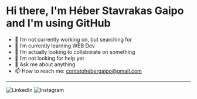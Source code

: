 # Hi there, I'm Héber Stavrakas Gaipo and I'm using GitHub

<!--
**Heber-Stavrakas-Gaipo/Heber-Stavrakas-Gaipo** is a ✨ _special_ ✨ repository because its `README.md` (this file) appears on your GitHub profile.

Here are some ideas to get you started:
-->

- 🔭 I’m not currently working on, but searching for
- 🌱 I’m currently learning WEB Dev
- 👯 I’m actually looking to collaborate on something
- 🤔 I’m not looking for help yet
- 💬 Ask me about anything
- 📫 How to reach me: contatohebergaipo@gmail.com

---

<p align="left">
  <img alt="LinkedIn" src="https://img.shields.io/badge/Heber_Stavrakas_Gaipo-blue?style=flat&logo=LinkedIn&logoColor=blue&labelColor=white&link=https%3A%2F%2Fwww.linkedin.com%2Fin%2Fheber-stavrakas-gaipo%2F">
  
  <img alt="Instagram" src="https://img.shields.io/badge/Heber_Stavrakas_Gaipo-white?style=social&logo=instagram&logoColor=black&labelColor=white&link=https%3A%2F%2Fwww.linkedin.com%2Fin%2Fheber-stavrakas-gaipo%2F">
</p>
